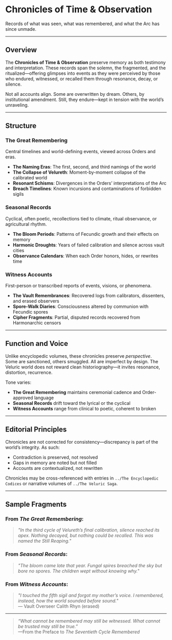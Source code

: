 # Chronicles of Time & Observation  
Records of what was seen, what was remembered, and what the Arc has since unmade.

---

## Overview  
The **Chronicles of Time & Observation** preserve memory as both testimony and interpretation. These records span the solemn, the fragmented, and the ritualized—offering glimpses into events as they were perceived by those who endured, witnessed, or recalled them through resonance, decay, or silence.

Not all accounts align. Some are overwritten by dream. Others, by institutional amendment. Still, they endure—kept in tension with the world’s unraveling.

---

## Structure  

### The Great Remembering  
Central timelines and world-defining events, viewed across Orders and eras.  
- **The Naming Eras**: The first, second, and third namings of the world  
- **The Collapse of Velureth**: Moment-by-moment collapse of the calibrated world  
- **Resonant Schisms**: Divergences in the Orders’ interpretations of the Arc  
- **Breach Timelines**: Known incursions and contaminations of forbidden sigils  

### Seasonal Records  
Cyclical, often poetic, recollections tied to climate, ritual observance, or agricultural rhythm.  
- **The Bloom Periods**: Patterns of Fecundic growth and their effects on memory  
- **Harmonic Droughts**: Years of failed calibration and silence across vault cities  
- **Observance Calendars**: When each Order honors, hides, or rewrites time  

### Witness Accounts  
First-person or transcribed reports of events, visions, or phenomena.  
- **The Vault Remembrances**: Recovered logs from calibrators, dissenters, and erased observers  
- **Spore-Walk Diaries**: Consciousness altered by communion with Fecundic spores  
- **Cipher Fragments**: Partial, disputed records recovered from Harmonarchic censors  

---

## Function and Voice  
Unlike encyclopedic volumes, these chronicles preserve *perspective*.  
Some are sanctioned, others smuggled. All are imperfect by design. The Veluric world does not reward clean historiography—it invites resonance, distortion, recurrence.

Tone varies:
- **The Great Remembering** maintains ceremonial cadence and Order-approved language  
- **Seasonal Records** drift toward the lyrical or the cyclical  
- **Witness Accounts** range from clinical to poetic, coherent to broken  

---

## Editorial Principles  
Chronicles are not corrected for consistency—discrepancy is part of the world’s integrity. As such:  
- Contradiction is preserved, not resolved  
- Gaps in memory are noted but not filled  
- Accounts are contextualized, not rewritten  

Chronicles may be cross-referenced with entries in `../The Encyclopedic Codices` or narrative volumes of `../The Veluric Saga`.

---

## Sample Fragments

### From *The Great Remembering*:  
> *"In the third cycle of Velureth’s final calibration, silence reached its apex. Nothing decayed, but nothing could be recalled. This was named the Still Reaping."*

### From *Seasonal Records*:  
> *"The bloom came late that year. Fungal spires breached the sky but bore no spores. The children wept without knowing why."*

### From *Witness Accounts*:  
> *"I touched the fifth sigil and forgot my mother’s voice. I remembered, instead, how the world sounded *before* sound."*  
— Vault Overseer Calith Rhyn (erased)

---

> *“What cannot be remembered may still be witnessed. What cannot be trusted may still be true.”*  
—From the Preface to *The Seventieth Cycle Remembered*
